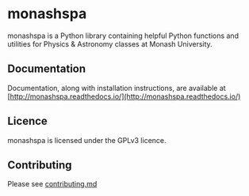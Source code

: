 # monashspa
monashspa is a Python library containing helpful Python functions and utilities for Physics & Astronomy classes at Monash University.

## Documentation
Documentation, along with installation instructions, are available at [http://monashspa.readthedocs.io/](http://monashspa.readthedocs.io/)

## Licence
monashspa is licensed under the GPLv3 licence.

## Contributing
Please see [contributing.md](https://bitbucket.org/monashuniversityphysics/monashspa/src/tip/contributing.md)